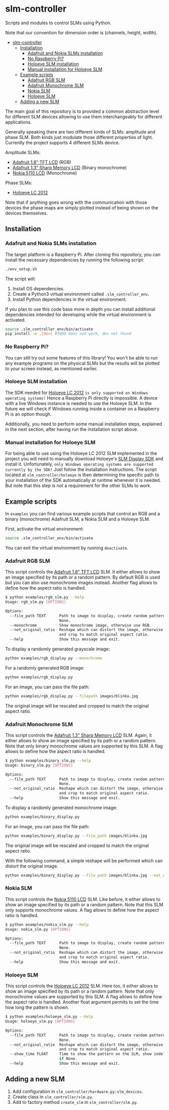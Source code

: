 # slm-controller

Scripts and modules to control SLMs using Python.

Note that our convention for dimension order is (channels, height, width).

- [slm-controller](#slm-controller)
  - [Installation](#installation)
    - [Adafruit and Nokia SLMs installation](#adafruit-and-nokia-slms-installation)
    - [No Raspberry Pi?](#no-raspberry-pi)
    - [Holoeye SLM installation](#holoeye-slm-installation)
    - [Manual installation for Holoeye SLM](#manual-installation-for-holoeye-slm)
  - [Example scripts](#example-scripts)
    - [Adafruit RGB SLM](#adafruit-rgb-slm)
    - [Adafruit Monochrome SLM](#adafruit-monochrome-slm)
    - [Nokia SLM](#nokia-slm)
    - [Holoeye SLM](#holoeye-slm)
  - [Adding a new SLM](#adding-a-new-slm)

The main goal of this repository is to provided a common abstraction level for different
SLM devices allowing to use them interchangeably for different applications.

Generally speaking there are two different kinds of SLMs: amplitude and phase
SLM. Both kinds just modulate those different properties of light. Currently the
project supports 4 different SLMs device.

Amplitude SLMs:

- [Adafruit 1.8" TFT LCD](https://learn.adafruit.com/1-8-tft-display/overview) (RGB)
- [Adafruit 1.3" Sharp Memory
  LCD](https://learn.adafruit.com/adafruit-sharp-memory-display-breakout)
  (Binary monochrome)
- [Nokia 5110 LCD](https://learn.adafruit.com/nokia-5110-3310-monochrome-lcd) (Monochrome)

<!-- TODO Holoeye actually can do both via polarization modulation and combination with polarizer/analyzer -->

Phase SLMs:

- [Holoeye LC 2012](https://holoeye.com/lc-2012-spatial-light-modulator/)

Note that if anything goes wrong
with the communication with those devices the phase maps are simply plotted
instead of being shown on the devices themselves.

## Installation

### Adafruit and Nokia SLMs installation

The target platform is a Raspberry Pi. After cloning this repository, you can
install the necessary dependencies by running the following script:

```sh
./env_setup.sh
```

The script will:

1. Install OS dependencies.
2. Create a Python3 virtual environment called `.slm_controller_env`.
3. Install Python dependencies in the virtual environment.

If you plan to use this code base more in depth you can install additional
dependencies intended for developing while the virtual environment is activated.

```sh
source .slm_controller_env/bin/activate
pip install -e .[dev] #TODO does not work, dev not found
```

### No Raspberry Pi?

You can still try out some features of this library! You won't be able to run
any example programs on the physical SLMs but the results will be plotted to
your screen instead, as mentioned earlier.

### Holoeye SLM installation

The SDK needed for [Holoeye LC
2012](https://holoeye.com/lc-2012-spatial-light-modulator/) `is only supported on Windows operating systems!` Hence a Raspberry Pi directly is impossible. A
device with a live Windows instance is needed to use the Holoeye SLM. In the
future we will check if Windows running inside a container on a Raspberry Pi is an option
though.

<!-- TODO check windows in a container -->

Additionally, you need to perform some manual installation steps, explained in the
next section, after having run the installation script above.

### Manual installation for Holoeye SLM

For being able to use using the Holoeye LC
2012 SLM implemented in the
project you will need to manually download Holoeye's [SLM Display
SDK](https://customers.holoeye.com/slm-display-sdk-v3-0-for-python-windows/) and
install it. Unfortunately, `only Windows operating systems are supported currently by the SDK!` Just
follow the installation instructions. The script located at
`slm_controller/holoeye` is then determining the specific path to your installation of the
SDK automatically at runtime whenever it is needed. But note that this step is
not a requirement for the other SLMs to work.

## Example scripts

In `examples` you can find various example scripts that control an RGB and a binary
(monochrome) Adafruit SLM, a Nokia SLM and a Holoeye SLM.

First, activate the virtual environment:

```sh
source .slm_controller_env/bin/activate
```

You can exit the virtual environment by running `deactivate`.

<!-- TODO is it okay to call them SLMs instead of displays? -->

### Adafruit RGB SLM

This script controls the [Adafruit 1.8" TFT
LCD](https://learn.adafruit.com/1-8-tft-display/overview) SLM. It either allows
to show an image specified by its path or a random pattern. By default RGB is
used but you can also use monochrome images instead. Another flag allows to
define how the aspect ratio is handled.

```sh
$ python examples/rgb_slm.py --help
Usage: rgb_slm.py [OPTIONS]

Options:
  --file_path TEXT      Path to image to display, create random pattern if
                        None.
  --monochrome          Show monochrome image, otherwise use RGB.
  --not_original_ratio  Reshape which can distort the image, otherwise scale
                        and crop to match original aspect ratio.
  --help                Show this message and exit.
```

To display a randomly generated grayscale image:

```sh
python examples/rgb_display.py --monochrome
```

For a randomly generated RGB image:

```sh
python examples/rgb_display.py
```

For an image, you can pass the file path:

```sh
python examples/rgb_display.py --filepath images/blinka.jpg
```

The original image will be rescaled and cropped to match the original aspect ratio.

### Adafruit Monochrome SLM

This script controls the [Adafruit 1.3" Sharp Memory
LCD](https://learn.adafruit.com/adafruit-sharp-memory-display-breakout) SLM.
Again, it either allows
to show an image specified by its path or a random pattern. Note that only
binary monochrome values are supported by this SLM. A flag allows to
define how the aspect ratio is handled.

```sh
$ python examples/binary_slm.py --help
Usage: binary_slm.py [OPTIONS]

Options:
  --file_path TEXT      Path to image to display, create random pattern if
                        None.
  --not_original_ratio  Reshape which can distort the image, otherwise scale
                        and crop to match original aspect ratio.
  --help                Show this message and exit.
```

To display a randomly generated monochrome image:

```sh
python examples/binary_display.py
```

For an image, you can pass the file path:

```sh
python examples/binary_display.py --file_path images/blinka.jpg
```

The original image will be rescaled and cropped to match the original aspect ratio.

With the following command, a simple reshape will be performed which can distort the original image.

```sh
python examples/binary_display.py --file_path images/blinka.jpg --not_original_ratio
```

### Nokia SLM

This script controls the [Nokia 5110
LCD](https://learn.adafruit.com/nokia-5110-3310-monochrome-lcd) SLM. Like
before, it either allows
to show an image specified by its path or a random pattern. Note that this SLM
only supports monochrome values. A flag allows to
define how the aspect ratio is handled.

```sh
$ python examples/nokia_slm.py --help
Usage: nokia_slm.py [OPTIONS]

Options:
  --file_path TEXT      Path to image to display, create random pattern if
                        None.
  --not_original_ratio  Reshape which can distort the image, otherwise scale
                        and crop to match original aspect ratio.
  --help                Show this message and exit.
```

### Holoeye SLM

This script controls the [Holoeye LC
2012](https://holoeye.com/lc-2012-spatial-light-modulator/) SLM. Here too, it either
allows to show an image specified by its path or a random pattern. Note that only
monochrome values are supported by this SLM. A flag allows to
define how the aspect ratio is handled. Another float argument permits to set the time
how long the pattern is shown.

<!-- TODO needed for CITL, add to other SLMs too? -->

```sh
$ python examples/holoeye_slm.py --help
Usage: holoeye_slm.py [OPTIONS]

Options:
  --file_path TEXT      Path to image to display, create random pattern if
                        None.
  --not_original_ratio  Reshape which can distort the image, otherwise scale
                        and crop to match original aspect ratio.
  --show_time FLOAT     Time to show the pattern on the SLM, show indefinitely
                        if None.
  --help                Show this message and exit.
```

## Adding a new SLM

1. Add configuration in `slm_controller/hardware.py:slm_devices`.
2. Create class in `slm_controller/slm.py`.
3. Add to factory method `create_slm` in `slm_controller/slm.py`.
